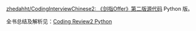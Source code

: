 [zhedahht/CodingInterviewChinese2: 《剑指Offer》第二版源代码](https://github.com/zhedahht/CodingInterviewChinese2) Python 版。

全书总结及解析见：[Coding Review2 Python]()


